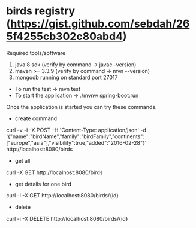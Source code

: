 # birds registry (https://gist.github.com/sebdah/265f4255cb302c80abd4)

Required tools/software

1) java 8 sdk (verify by command -> javac -version)
2) maven >= 3.3.9 (verify by command ->  mvn --version)
3) mongodb running on standard port 27017

* To run the test -> mvn test
* To start the application -> ./mvnw  spring-boot:run


Once the application is started you can try these commands.

* create command

curl -v -i -X POST -H 'Content-Type: application/json' -d '{"name":"birdName","family":"birdFamily","continents":["europe","asia"],"visibility":true,"added":"2016-02-28"}' http://localhost:8080/birds

* get all

curl -X GET http://localhost:8080/birds

* get details for one bird

curl -i -X GET http://localhost:8080/birds/{id}

* delete

curl -i -X DELETE http://localhost:8080/birds/{id}



